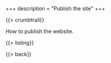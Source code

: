 +++
description = "Publish the site"
+++

{{> crumbtrail}}

How to publish the website.

{{> listing}}

{{> back}}
